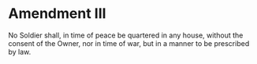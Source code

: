 # Amendment III 


No Soldier shall, in time of peace be quartered in any house, without the consent of the Owner, nor in time of war, but in a manner to be prescribed by law.